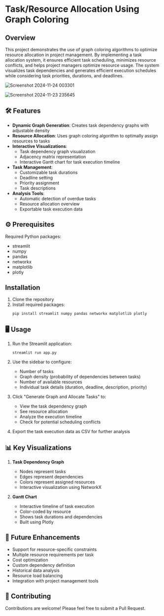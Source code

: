 # Task/Resource Allocation Using Graph Coloring

## Overview
This project demonstrates the use of graph coloring algorithms to optimize resource allocation in project management. By implementing a task allocation system, it ensures efficient task scheduling, minimizes resource conflicts, and helps project managers optimize resource usage. The system visualizes task dependencies and generates efficient execution schedules while considering task priorities, durations, and deadlines.

![Screenshot 2024-11-24 003301](https://github.com/user-attachments/assets/f0b9678a-e986-4540-b76d-f22abfdd333f)

![Screenshot 2024-11-23 235645](https://github.com/user-attachments/assets/b39aace1-c9d0-49f4-a6f9-50fa143f350d)
##  🛠️ Features
- **Dynamic Graph Generation**: Creates task dependency graphs with adjustable
 density
- **Resource Allocation**: Uses graph coloring algorithm to optimally assign resources to tasks
- **Interactive Visualizations**:
  - Task dependency graph visualization
  - Adjacency matrix representation
  - Interactive Gantt chart for task execution timeline
- **Task Management**:
  - Customizable task durations
  - Deadline setting
  - Priority assignment
  - Task descriptions
- **Analysis Tools**:
  - Automatic detection of overdue tasks
  - Resource allocation overview
  - Exportable task execution data

## ⚙️ Prerequisites
Required Python packages:
- streamlit
- numpy
- pandas
- networkx
- matplotlib
- plotly

## Installation
1. Clone the repository
2. Install required packages:
   ```
   pip install streamlit numpy pandas networkx matplotlib plotly
   ```

## 🖥️ Usage
1. Run the Streamlit application:
   ```
   streamlit run app.py
   ```

2. Use the sidebar to configure:
   - Number of tasks
   - Graph density (probability of dependencies between tasks)
   - Number of available resources
   - Individual task details (duration, deadline, description, priority)

3. Click "Generate Graph and Allocate Tasks" to:
   - View the task dependency graph
   - See resource allocation
   - Analyze the execution timeline
   - Check for potential scheduling conflicts

4. Export the task execution data as CSV for further analysis

## 📊 Key Visualizations

1. **Task Dependency Graph**
   - Nodes represent tasks
   - Edges represent dependencies
   - Colors represent assigned resources
   - Interactive visualization using NetworkX

2. **Gantt Chart**
   - Interactive timeline of task execution
   - Color-coded by resource
   - Shows task durations and dependencies
   - Built using Plotly

## 🚀 Future Enhancements
- Support for resource-specific constraints
- Multiple resource requirements per task
- Cost optimization
- Custom dependency definition
- Historical data analysis
- Resource load balancing
- Integration with project management tools

## 🤝 Contributing
Contributions are welcome! Please feel free to submit a Pull Request.
